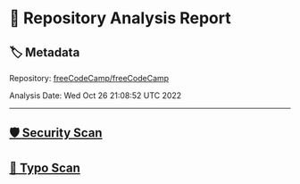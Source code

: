 # 🧪 Repository Analysis Report

## 🏷️ Metadata

Repository:
[freeCodeCamp/freeCodeCamp](https://github.com/freeCodeCamp/freeCodeCamp)

Analysis Date:
Wed Oct 26 21:08:52 UTC 2022

---

## [🛡️ Security Scan](./security)


## [🚫 Typo Scan](./typos)


